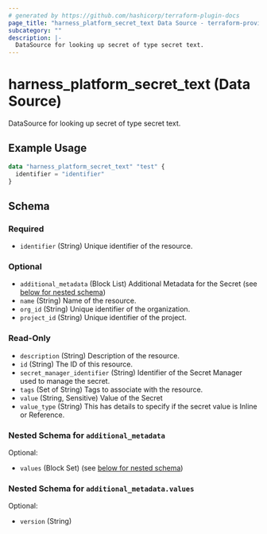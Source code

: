 ```yaml
---
# generated by https://github.com/hashicorp/terraform-plugin-docs
page_title: "harness_platform_secret_text Data Source - terraform-provider-harness"
subcategory: ""
description: |-
  DataSource for looking up secret of type secret text.
---
```


# harness_platform_secret_text (Data Source)

DataSource for looking up secret of type secret text.

## Example Usage

```terraform
data "harness_platform_secret_text" "test" {
  identifier = "identifier"
}
```

<!-- schema generated by tfplugindocs -->
## Schema

### Required

- `identifier` (String) Unique identifier of the resource.

### Optional

- `additional_metadata` (Block List) Additional Metadata for the Secret (see [below for nested schema](#nestedblock--additional_metadata))
- `name` (String) Name of the resource.
- `org_id` (String) Unique identifier of the organization.
- `project_id` (String) Unique identifier of the project.

### Read-Only

- `description` (String) Description of the resource.
- `id` (String) The ID of this resource.
- `secret_manager_identifier` (String) Identifier of the Secret Manager used to manage the secret.
- `tags` (Set of String) Tags to associate with the resource.
- `value` (String, Sensitive) Value of the Secret
- `value_type` (String) This has details to specify if the secret value is Inline or Reference.

<a id="nestedblock--additional_metadata"></a>
### Nested Schema for `additional_metadata`

Optional:

- `values` (Block Set) (see [below for nested schema](#nestedblock--additional_metadata--values))

<a id="nestedblock--additional_metadata--values"></a>
### Nested Schema for `additional_metadata.values`

Optional:

- `version` (String)
